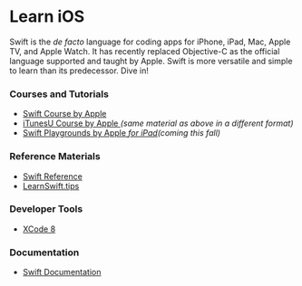 # Learn iOS
Swift is the *de facto* language for coding apps for iPhone, iPad, Mac, Apple TV, and Apple Watch. It has recently replaced Objective-C as the official language supported and taught by Apple. Swift is more versatile and simple to learn than its predecessor. Dive in!

### Courses and Tutorials
  - [Swift Course by Apple](https://www.udacity.com/course/android-development-for-beginners--ud837)
  - [iTunesU Course by Apple ](https://itunes.apple.com/us/course/app-development-teaching-swift/id1003406963)*(same material as above in a different format)*
  - [Swift Playgrounds by Apple *for iPad*](http://www.apple.com/swift/playgrounds/)*(coming this fall)*

### Reference Materials
  - [Swift Reference](https://developer.apple.com/library/ios/documentation/Swift/Conceptual/Swift_Programming_Language/)
  - [LearnSwift.tips](http://www.learnswift.tips)

### Developer Tools
  - [XCode 8](https://developer.apple.com/xcode/)

### Documentation
  - [Swift Documentation](https://swift.org/documentation/)
 
